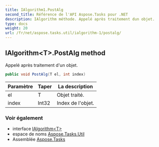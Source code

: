 ```yaml
---
title: IAlgorithm1.PostAlg
second_title: Référence de l'API Aspose.Tasks pour .NET
description: IAlgorithm méthode. Appelé après traitement dun objet.
type: docs
weight: 20
url: /fr/net/aspose.tasks.util/ialgorithm-1/postalg/
---
```

## IAlgorithm&lt;T&gt;.PostAlg method

Appelé après traitement d'un objet.

```csharp
public void PostAlg(T el, int index)
```

| Paramètre | Taper | La description |
| --- | --- | --- |
| el | T | Objet traité. |
| index | Int32 | Index de l'objet. |

### Voir également

* interface [IAlgorithm&lt;T&gt;](../)
* espace de noms [Aspose.Tasks.Util](../../ialgorithm-1/)
* Assemblée [Aspose.Tasks](../../../)


